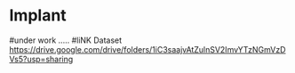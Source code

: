 # Implant
#under work
.....
#liNK Dataset
https://drive.google.com/drive/folders/1iC3saajvAtZulnSV2ImvYTzNGmVzDVs5?usp=sharing
